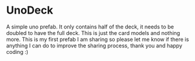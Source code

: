 # UnoDeck
A simple uno prefab. It only contains half of the deck, it needs to be doubled to have the full deck. This is just the card models and nothing more.
This is my first prefab I am sharing so please let me know if there is anything I can do to improve the sharing process, thank you and happy coding :)
